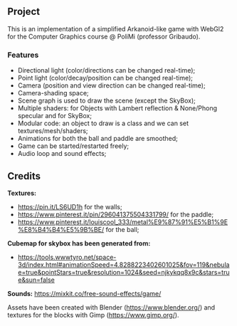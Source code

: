 <h2>Project</h2>

This is an implementation of a simplified Arkanoid-like game with WebGl2 for the Computer Graphics course @ PoliMi (professor Gribaudo).

<h3>Features</h3>

- Directional light (color/directions can be changed real-time);
- Point light (color/decay/position can be changed real-time);
- Camera (position and view direction can be changed real-time);
- Camera-shading space;
- Scene graph is used to draw the scene (except the SkyBox);
- Multiple shaders: for Objects with Lambert reflection & None/Phong specular and for SkyBox;
- Modular code: an object to draw is a class and we can set textures/mesh/shaders;
- Animations for both the ball and paddle are smoothed;
- Game can be started/restarted freely;
- Audio loop and sound effects;

<h2>Credits</h2> 

<b>Textures:</b>
- https://pin.it/LS6UD1h for the walls;
- https://www.pinterest.it/pin/296041375504331799/ for the paddle;
- https://www.pinterest.it/louiscool_333/metal%E9%87%91%E5%B1%9E%E8%B4%B4%E5%9B%BE/ for the ball;

<b>Cubemap for skybox has been generated from:</b>
- https://tools.wwwtyro.net/space-3d/index.html#animationSpeed=4.8288223402601025&fov=119&nebulae=true&pointStars=true&resolution=1024&seed=njkykqq8x9c&stars=true&sun=false

<b>Sounds:</b>
https://mixkit.co/free-sound-effects/game/

Assets have been created with Blender (https://www.blender.org/) and textures for the blocks with Gimp (https://www.gimp.org/).
